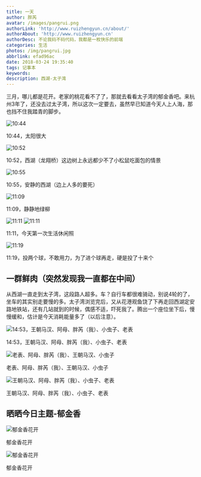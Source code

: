 ```yaml
---
title: 一天
author: 胖芮
avatar: /images/pangrui.png
authorLink: 'http://www.ruizhengyun.cn/about/'
authorAbout: 'http://www.ruizhengyun.cn'
authorDesc: 不论我码不码代码，我都是一枚快乐的前端
categories: 生活
photos: /img/pangrui.jpg
abbrlink: efad96ac
date: 2018-03-24 19:35:40
tags: 记事本
keywords:
description: 西湖-太子湾
---
```

三月，哪儿都是花开。老家的桃花看不了了，那就去看看太子湾的郁金香吧。来杭州3年了，还没去过太子湾，所以这次一定要去，虽然早已知道今天人上人海，那也挡不住我踏青的脚步。

<img src="./efad96ac/1.jpeg" title="10:44" /><p class="img-desc">10:44，太阳很大</p> 

<img src="./efad96ac/2.jpeg" title="10:52" /><p class="img-desc">10:52，西湖（龙翔桥）这边树上永远都少不了小松鼠吃面包的情景</p> 

<img src="./efad96ac/3.jpeg" title="10:55" /><p class="img-desc">10:55，安静的西湖（边上人多的要死）</p> 

<img src="./efad96ac/4.jpeg" title="11:09" /><p class="img-desc">11:09，静静地绿柳</p> 

<img src="./efad96ac/5.jpeg" title="11:11" />
<img src="./efad96ac/7.jpeg" title="11:11" /><p class="img-desc">11:11，今天第一次生活休闲照</p> 

<img src="./efad96ac/8.jpeg" title="11:19" /><p class="img-desc">11:19，投两个球，不敢用力，为了进个球再走，硬是投了十来个</p> 


## 一群鲜肉（突然发现我一直都在中间）
从西湖一直走到太子湾，这段路人超多。车？自行车都很难骑动，别说4轮的了，坐车的其实别走要慢的多。太子湾浏览完后，又从花港观鱼饶了下再走回西湖定安路地铁站，还有几站就到的时候，偶感不适，吓死我了。腾出一个座位坐下后，慢慢缓和，估计是今天消耗能量多了（以后注意）。

<img src="./efad96ac/9.jpeg" title="14:53，王朝马汉、阿母、胖芮（我）、小虫子、老表" /><p class="img-desc">14:53，王朝马汉、阿母、胖芮（我）、小虫子、老表</p> 

<img src="./efad96ac/10.jpeg" title="老表、阿母、胖芮（我）、王朝马汉、小虫子" /><p class="img-desc">老表、阿母、胖芮（我）、王朝马汉、小虫子</p> 

<img src="./efad96ac/11.jpeg" title="王朝马汉、阿母、胖芮（我）、小虫子、老表" /><p class="img-desc">王朝马汉、阿母、胖芮（我）、小虫子、老表</p> 



## 晒晒今日主题-郁金香
<img src="./efad96ac/12.jpeg" title="郁金香花开" /><p class="img-desc">郁金香花开</p> 

<img src="./efad96ac/13.jpeg" title="郁金香花开" /><p class="img-desc">郁金香花开</p> 

